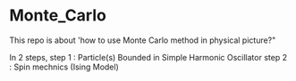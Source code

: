 # Monte_Carlo

This repo is about 'how to use Monte Carlo method in physical picture?"

In 2 steps, 
step 1 : Particle(s) Bounded in Simple Harmonic Oscillator
step 2 : Spin mechnics (Ising Model)
